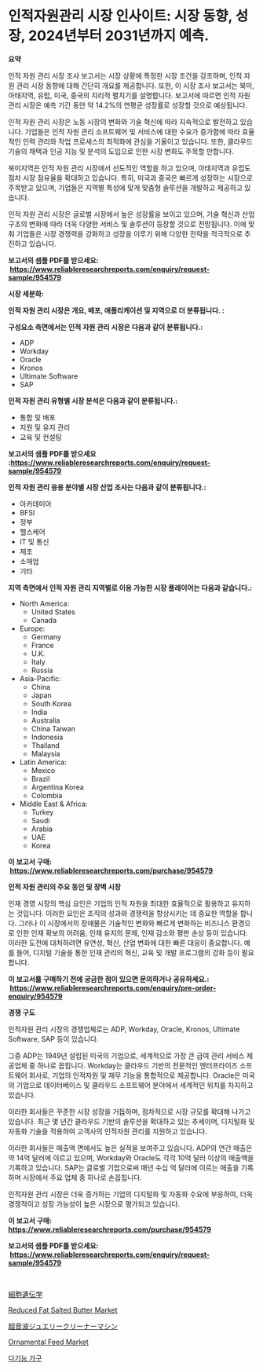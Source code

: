 <p><h1>인적자원관리 시장 인사이트: 시장 동향, 성장, 2024년부터 2031년까지 예측.</h1></p><p><strong>요약</strong></p>
<p><p>인적 자원 관리 시장 조사 보고서는 시장 상황에 특정한 시장 조건을 강조하며, 인적 자원 관리 시장 동향에 대해 간단히 개요를 제공합니다. 또한, 이 시장 조사 보고서는 북미, 아태지역, 유럽, 미국, 중국의 지리적 펼치기를 설명합니다. 보고서에 따르면 인적 자원 관리 시장은 예측 기간 동안 약 14.2%의 연평균 성장률로 성장할 것으로 예상됩니다.</p><p>인적 자원 관리 시장은 노동 시장의 변화와 기술 혁신에 따라 지속적으로 발전하고 있습니다. 기업들은 인적 자원 관리 소프트웨어 및 서비스에 대한 수요가 증가함에 따라 효율적인 인력 관리와 작업 프로세스의 최적화에 관심을 기울이고 있습니다. 또한, 클라우드 기술의 채택과 인공 지능 및 분석의 도입으로 인한 시장 변화도 주목할 만합니다.</p><p>북미지역은 인적 자원 관리 시장에서 선도적인 역할을 하고 있으며, 아태지역과 유럽도 점차 시장 점유율을 확대하고 있습니다. 특히, 미국과 중국은 빠르게 성장하는 시장으로 주목받고 있으며, 기업들은 지역별 특성에 맞게 맞춤형 솔루션을 개발하고 제공하고 있습니다.</p><p>인적 자원 관리 시장은 글로벌 시장에서 높은 성장률을 보이고 있으며, 기술 혁신과 산업 구조의 변화에 따라 더욱 다양한 서비스 및 솔루션이 등장할 것으로 전망됩니다. 이에 맞춰 기업들은 시장 경쟁력을 강화하고 성장을 이루기 위해 다양한 전략을 적극적으로 추진하고 있습니다.</p></p>
<p><strong>보고서의 샘플 PDF를 받으세요: &nbsp;<a href="https://www.reliableresearchreports.com/enquiry/request-sample/954579">https://www.reliableresearchreports.com/enquiry/request-sample/954579</a></strong></p>
<p><strong>시장 세분화:</strong></p>
<p><strong> 인적 자원 관리 시장은 개요, 배포, 애플리케이션 및 지역으로 더 분류됩니다. :</strong></p>
<p><strong>구성요소 측면에서는 인적 자원 관리 시장은 다음과 같이 분류됩니다.:</strong></p>
<p><ul><li>ADP</li><li>Workday</li><li>Oracle</li><li>Kronos</li><li>Ultimate Software</li><li>SAP</li></ul></p>
<p><strong> 인적 자원 관리 유형별 시장 분석은 다음과 같이 분류됩니다.:</strong></p>
<p><ul><li>통합 및 배포</li><li>지원 및 유지 관리</li><li>교육 및 컨설팅</li></ul></p>
<p><strong>보고서의 샘플 PDF를 받으세요 :<a href="https://www.reliableresearchreports.com/enquiry/request-sample/954579">https://www.reliableresearchreports.com/enquiry/request-sample/954579</a></strong></p>
<p><strong> 인적 자원 관리 응용 분야별 시장 산업 조사는 다음과 같이 분류됩니다.:</strong></p>
<p><ul><li>아카데미아</li><li>BFSI</li><li>정부</li><li>헬스케어</li><li>IT 및 통신</li><li>제조</li><li>소매업</li><li>기타</li></ul></p>
<p><strong>지역 측면에서 인적 자원 관리 지역별로 이용 가능한 시장 플레이어는 다음과 같습니다.:</strong></p>
<p><ul>
    <li>
        North America:
        <ul>
            <li>United States</li>
            <li>Canada</li>
        </ul>
    </li>
    <li>
        Europe:
        <ul>
            <li>Germany</li>
            <li>France</li>
            <li>U.K.</li>
            <li>Italy</li>
            <li>Russia</li>
        </ul>
    </li>
    <li>
        Asia-Pacific:
        <ul>
            <li>China</li>
            <li>Japan</li>
            <li>South Korea</li>
            <li>India</li>
            <li>Australia</li>
            <li>China Taiwan</li>
            <li>Indonesia</li>
            <li>Thailand</li>
            <li>Malaysia</li>
        </ul>
    </li>
    <li>
        Latin America:
        <ul>
            <li>Mexico</li>
            <li>Brazil</li>
            <li>Argentina Korea</li>
            <li>Colombia</li>
        </ul>
    </li>
    <li>
        Middle East & Africa:
        <ul>
            <li>Turkey</li>
            <li>Saudi</li>
            <li>Arabia</li>
            <li>UAE</li>
            <li>Korea</li>
        </ul>
    </li>
    </ul></p>
<p><strong>이 보고서 구매: &nbsp;<a href="https://www.reliableresearchreports.com/purchase/954579">https://www.reliableresearchreports.com/purchase/954579</a></strong></p>
<p><strong>인적 자원 관리의 주요 동인 및 장벽 시장</strong></p>
<p><p>인재 경영 시장의 핵심 요인은 기업의 인적 자원을 최대한 효율적으로 활용하고 유지하는 것입니다. 이러한 요인은 조직의 성과와 경쟁력을 향상시키는 데 중요한 역할을 합니다. 그러나 이 시장에서의 장애물은 기술적인 변화와 빠르게 변화하는 비즈니스 환경으로 인한 인재 확보의 어려움, 인재 유지의 문제, 인재 감소와 평판 손상 등이 있습니다. 이러한 도전에 대처하려면 유연성, 혁신, 산업 변화에 대한 빠른 대응이 중요합니다. 예를 들어, 디지털 기술을 통한 인재 관리의 혁신, 교육 및 개발 프로그램의 강화 등이 필요합니다.</p></p>
<p><strong>이 보고서를 구매하기 전에 궁금한 점이 있으면 문의하거나 공유하세요.: &nbsp;<a href="https://www.reliableresearchreports.com/enquiry/pre-order-enquiry/954579">https://www.reliableresearchreports.com/enquiry/pre-order-enquiry/954579</a></strong></p>
<p><strong>경쟁 구도</strong></p>
<p><p>인적자원 관리 시장의 경쟁업체로는 ADP, Workday, Oracle, Kronos, Ultimate Software, SAP 등이 있습니다. </p><p>그중 ADP는 1949년 설립된 미국의 기업으로, 세계적으로 가장 큰 급여 관리 서비스 제공업체 중 하나로 꼽힙니다. Workday는 클라우드 기반의 전문적인 엔터프라이즈 소프트웨어 회사로, 기업의 인적자원 및 재무 기능을 통합적으로 제공합니다. Oracle은 미국의 기업으로 데이터베이스 및 클라우드 소프트웨어 분야에서 세계적인 위치를 차지하고 있습니다.</p><p>이러한 회사들은 꾸준한 시장 성장을 거듭하며, 점차적으로 시장 규모를 확대해 나가고 있습니다. 최근 몇 년간 클라우드 기반의 솔루션을 확대하고 있는 추세이며, 디지털화 및 자동화 기술을 적용하여 고객사의 인적자원 관리를 지원하고 있습니다.</p><p>이러한 회사들은 매출액 면에서도 높은 실적을 보여주고 있습니다. ADP의 연간 매출은 약 14억 달러에 이르고 있으며, Workday와 Oracle도 각각 10억 달러 이상의 매출액을 기록하고 있습니다. SAP는 글로벌 기업으로써 매년 수십 억 달러에 이르는 매출을 기록하며 시장에서 주요 업체 중 하나로 손꼽힙니다. </p><p>인적자원 관리 시장은 더욱 증가하는 기업의 디지털화 및 자동화 수요에 부응하여, 더욱 경쟁적이고 성장 가능성이 높은 시장으로 평가되고 있습니다.</p></p>
<p><strong>이 보고서 구매: &nbsp; <a href="https://www.reliableresearchreports.com/purchase/954579">https://www.reliableresearchreports.com/purchase/954579</a></strong></p>
<p><strong>보고서의 샘플 PDF를 받으세요: &nbsp;<a href="https://www.reliableresearchreports.com/enquiry/request-sample/954579">https://www.reliableresearchreports.com/enquiry/request-sample/954579</a></strong><strong></strong></p>
<p>&nbsp;</p>
<p><p><a href="https://github.com/oqoeusbvpadwjs08/Market-Research-Report-List-1/blob/main/5368838185276.md">細胞遺伝学</a></p><p><a href="https://github.com/RichRobinson5/Market-Research-Report-List-4/blob/main/reduced-fat-salted-butter-market.md">Reduced Fat Salted Butter Market</a></p><p><a href="https://medium.com/@suplazad62/%E8%B6%85%E9%9F%B3%E6%B3%A2%E3%82%B8%E3%83%A5%E3%82%A8%E3%83%AA%E3%83%BC%E3%82%AF%E3%83%AA%E3%83%BC%E3%83%8A%E3%83%BC%E3%83%9E%E3%82%B7%E3%83%B3%E5%B8%82%E5%A0%B4%E3%81%AE%E6%B4%9E%E5%AF%9F-%E5%B8%82%E5%A0%B4%E5%8B%95%E5%90%91-%E6%88%90%E9%95%B7-2024%E5%B9%B4%E3%81%8B%E3%82%892031%E5%B9%B4%E3%81%BE%E3%81%A7%E3%81%AE%E4%BA%88%E6%B8%AC-c1ce214c97a1">超音波ジュエリークリーナーマシン</a></p><p><a href="https://confirmed-shield-e13.notion.site/Ornamental-Feed-Market-Offer-Valuable-Insights-into-Market-Size-Market-Share-Market-Trends-and-Pr-59a9ccc6bdae47fd873401c62779d22b">Ornamental Feed Market</a></p><p><a href="https://medium.com/@cierrahayes645/%EB%8B%A4%EA%B8%B0%EB%8A%A5-%EA%B0%80%EA%B5%AC-%EC%8B%9C%EC%9E%A5-%EB%B6%84%EC%84%9D-%EA%B7%B8-cagr-%EC%8B%9C%EC%9E%A5-%EC%84%B8%EB%B6%84%ED%99%94-%EB%B0%8F-%EC%A0%84-%EC%84%B8%EA%B3%84-%EC%82%B0%EC%97%85-%EA%B0%9C%EC%9A%94-b27bdefcf81e">다기능 가구</a></p></p>